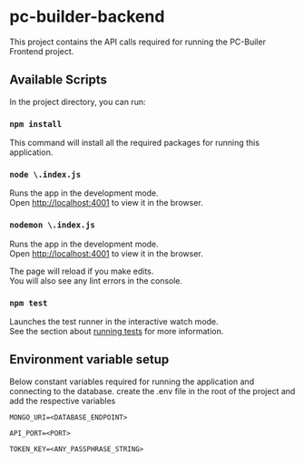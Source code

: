 # pc-builder-backend
This project contains the API calls required for running the PC-Builer Frontend project.

## Available Scripts

In the project directory, you can run:

### `npm install`

This command will install all the required packages for running this application.


### `node \.index.js`

Runs the app in the development mode.\
Open [http://localhost:4001](http://localhost:4001) to view it in the browser.


### `nodemon \.index.js`

Runs the app in the development mode.\
Open [http://localhost:4001](http://localhost:4001) to view it in the browser.

The page will reload if you make edits.\
You will also see any lint errors in the console.


### `npm test`

Launches the test runner in the interactive watch mode.\
See the section about [running tests](https://facebook.github.io/create-react-app/docs/running-tests) for more information.

## Environment variable setup

Below constant variables required for running the application and connecting to the database. create the .env file in the 
root of the project and add the respective variables

`MONGO_URI=<DATABASE_ENDPOINT>`

`API_PORT=<PORT>`

`TOKEN_KEY=<ANY_PASSPHRASE_STRING>`
